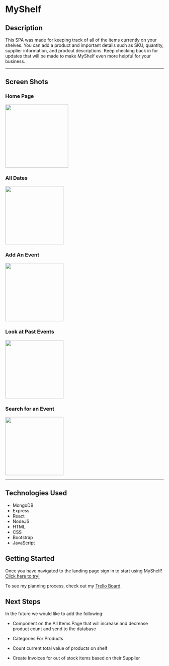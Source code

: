 # MyShelf 

## Description

This SPA was made for keeping track of all of the items currently on your shelves. You can add a product and important details such as SKU, quantity, supplier information, and prodcut descriptions. Keep checking back in for updates that will be made to make MyShelf even more helpful for your business. 
______

## Screen Shots

### Home Page
<img src="https://i.imgur.com/0HbPV32.png" height=200px>

### All Dates
<img src="https://i.imgur.com/EfWWaan.png" height=185px>

### Add An Event
<img src="https://i.imgur.com/LDWfu8x.png" height=185px>

### Look at Past Events 
<img src="https://i.imgur.com/1KngzE5.png" height=185px>

### Search for an Event
<img src="https://i.imgur.com/dKhVE52.png" height=185px>

_____

## Technologies Used
* MongoDB
* Express
* React
* NodeJS
* HTML
* CSS
* Bootstrap
* JavaScript

## Getting Started
Once you have navigated to the landing page sign in to start using MyShelf!
<a target="_blank" href="https://jls-myshelf.herokuapp.com/">Click here to try!</a>

To see my planning process, check out my  <a target="_blank" href="https://trello.com/b/ZqVgY7LG/project-4-myshelf">Trello Board</a>.

## Next Steps
In the future we would like to add the following:

* Component on the All Items Page that will increase and decrease product count and send to the database 

* Categories For Products

* Count current total value of products on shelf 

* Create Invoices for out of stock items based on their Supplier
